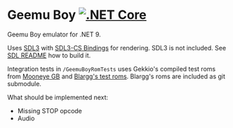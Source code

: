 # Geemu Boy [![.NET Core](https://github.com/jarkkopa/GeemuBoy/actions/workflows/dotnetcore.yml/badge.svg)](https://github.com/jarkkopa/GeemuBoy/actions/workflows/dotnetcore.yml)

Geemu Boy emulator for .NET 9.

Uses [SDL3](https://www.libsdl.org/) with [SDL3-CS Bindings](https://www.nuget.org/packages/SDL3-CS) for rendering.
SDL3 is not included. See [SDL README](https://wiki.libsdl.org/SDL3/README) how to build it.

Integration tests in `/GeemuBoyRomTests` uses Gekkio's compiled test roms from [Mooneye GB](https://github.com/Gekkio/mooneye-gb)
and [Blargg's test roms](https://github.com/retrio/gb-test-roms). Blargg's roms are included as git submodule.

What should be implemented next:
- Missing STOP opcode
- Audio
